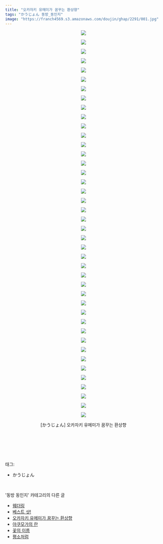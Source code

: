 ```yaml
---
title: "오카자키 유메미가 꿈꾸는 환상향"
tags: "かうじょん 동방_동인지"
image: "https://franch4569.s3.amazonaws.com/doujin/ghap/2291/001.jpg"
---
```

<div class="article">
<p style="text-align: center; clear: none; float: none;"><img src="{{ site.imgserver2 }}/ghap/2291/001.jpg"/></p>
<p style="text-align: center; clear: none; float: none;"><img src="{{ site.imgserver2 }}/ghap/2291/002.jpg"/></p>
<p style="text-align: center; clear: none; float: none;"><img src="{{ site.imgserver2 }}/ghap/2291/003.jpg"/></p>
<p style="text-align: center; clear: none; float: none;"><img src="{{ site.imgserver2 }}/ghap/2291/004.jpg"/></p>
<p style="text-align: center; clear: none; float: none;"><img src="{{ site.imgserver2 }}/ghap/2291/005.jpg"/></p>
<p style="text-align: center; clear: none; float: none;"><img src="{{ site.imgserver2 }}/ghap/2291/006.jpg"/></p>
<p style="text-align: center; clear: none; float: none;"><img src="{{ site.imgserver2 }}/ghap/2291/007.jpg"/></p>
<p style="text-align: center; clear: none; float: none;"><img src="{{ site.imgserver2 }}/ghap/2291/008.jpg"/></p>
<p style="text-align: center; clear: none; float: none;"><img src="{{ site.imgserver2 }}/ghap/2291/009.jpg"/></p>
<p style="text-align: center; clear: none; float: none;"><img src="{{ site.imgserver2 }}/ghap/2291/010.jpg"/></p>
<p style="text-align: center; clear: none; float: none;"><img src="{{ site.imgserver2 }}/ghap/2291/011.jpg"/></p>
<p style="text-align: center; clear: none; float: none;"><img src="{{ site.imgserver2 }}/ghap/2291/012.jpg"/></p>
<p style="text-align: center; clear: none; float: none;"><img src="{{ site.imgserver2 }}/ghap/2291/013.jpg"/></p>
<p style="text-align: center; clear: none; float: none;"><img src="{{ site.imgserver2 }}/ghap/2291/014.jpg"/></p>
<p style="text-align: center; clear: none; float: none;"><img src="{{ site.imgserver2 }}/ghap/2291/015.jpg"/></p>
<p style="text-align: center; clear: none; float: none;"><img src="{{ site.imgserver2 }}/ghap/2291/016.jpg"/></p>
<p style="text-align: center; clear: none; float: none;"><img src="{{ site.imgserver2 }}/ghap/2291/017.jpg"/></p>
<p style="text-align: center; clear: none; float: none;"><img src="{{ site.imgserver2 }}/ghap/2291/018.jpg"/></p>
<p style="text-align: center; clear: none; float: none;"><img src="{{ site.imgserver2 }}/ghap/2291/019.jpg"/></p>
<p style="text-align: center; clear: none; float: none;"><img src="{{ site.imgserver2 }}/ghap/2291/020.jpg"/></p>
<p style="text-align: center; clear: none; float: none;"><img src="{{ site.imgserver2 }}/ghap/2291/021.jpg"/></p>
<p style="text-align: center; clear: none; float: none;"><img src="{{ site.imgserver2 }}/ghap/2291/022.jpg"/></p>
<p style="text-align: center; clear: none; float: none;"><img src="{{ site.imgserver2 }}/ghap/2291/023.jpg"/></p>
<p style="text-align: center; clear: none; float: none;"><img src="{{ site.imgserver2 }}/ghap/2291/024.jpg"/></p>
<p style="text-align: center; clear: none; float: none;"><img src="{{ site.imgserver2 }}/ghap/2291/025.jpg"/></p>
<p style="text-align: center; clear: none; float: none;"><img src="{{ site.imgserver2 }}/ghap/2291/026.jpg"/></p>
<p style="text-align: center; clear: none; float: none;"><img src="{{ site.imgserver2 }}/ghap/2291/027.jpg"/></p>
<p style="text-align: center; clear: none; float: none;"><img src="{{ site.imgserver2 }}/ghap/2291/028.jpg"/></p>
<p style="text-align: center; clear: none; float: none;"><img src="{{ site.imgserver2 }}/ghap/2291/029.jpg"/></p>
<p style="text-align: center; clear: none; float: none;"><img src="{{ site.imgserver2 }}/ghap/2291/030.jpg"/></p>
<p style="text-align: center; clear: none; float: none;"><img src="{{ site.imgserver2 }}/ghap/2291/031.jpg"/></p>
<p style="text-align: center; clear: none; float: none;"><img src="{{ site.imgserver2 }}/ghap/2291/032.jpg"/></p>
<p style="text-align: center; clear: none; float: none;"><img src="{{ site.imgserver2 }}/ghap/2291/033.jpg"/></p>
<p style="text-align: center; clear: none; float: none;"><img src="{{ site.imgserver2 }}/ghap/2291/034.jpg"/></p>
<p style="text-align: center; clear: none; float: none;"><img src="{{ site.imgserver2 }}/ghap/2291/035.jpg"/></p>
<p style="text-align: center; clear: none; float: none;"><img src="{{ site.imgserver2 }}/ghap/2291/036.jpg"/></p>
<p style="text-align: center; clear: none; float: none;"><img src="{{ site.imgserver2 }}/ghap/2291/037.jpg"/></p>
<p style="text-align: center; clear: none; float: none;"><img src="{{ site.imgserver2 }}/ghap/2291/038.jpg"/></p>
<p style="text-align: center; clear: none; float: none;"><img src="{{ site.imgserver2 }}/ghap/2291/039.jpg"/></p>
<p style="text-align: center; clear: none; float: none;"><img src="{{ site.imgserver2 }}/ghap/2291/040.jpg"/></p>
<p style="text-align: center; clear: none; float: none;"><img src="{{ site.imgserver2 }}/ghap/2291/041.jpg"/></p>
<p style="text-align: center; clear: none; float: none;"><img src="{{ site.imgserver2 }}/ghap/2291/042.jpg"/></p>
<p style="text-align: center; clear: none; float: none;">[かうじょん] 오카자키 유메미가 꿈꾸는 환상향</p>
<p style="text-align: center; clear: none; float: none;"><br/></p>
<p><br/></p>
</div><br/>
<div class="tagTrail">
<p>태그: </p>
<ul>
<li>かうじょん</li>
</ul>
</div><br/>
<div class="another">
<p>'동방 동인지' 카테고리의 다른 글</p>
<ul>
<li><a href="/ghap_2293">웨더링</a></li>
<li><a href="/ghap_2292">베스트 샷!</a></li>
<li><a href="/ghap_2291">오카자키 유메미가 꿈꾸는 환상향</a></li>
<li><a href="/ghap_2289">야쿠모가의 란</a></li>
<li><a href="/ghap_2288">꽃의 이름</a></li>
<li><a href="/ghap_2287">평소처럼</a></li>
</ul>
</div><br/>
<div class="cb_module cb_fluid">
<div class="cb_wrt cb_profile">
</div><!-- commentList close -->
</div><br/>
